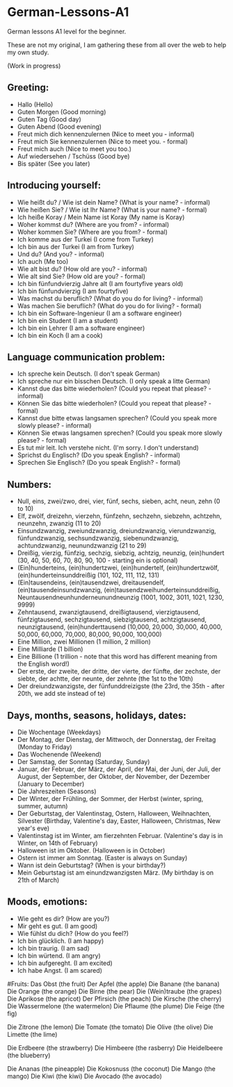 # German-Lessons-A1
German lessons A1 level for the beginner.

These are not my original, I am gathering these from all over the web to help my own study.

(Work in progress)

## Greeting:
- Hallo (Hello)
- Guten Morgen (Good morning)
- Guten Tag (Good day)
- Guten Abend (Good evening)
- Freut mich dich kennenzulernen (Nice to meet you - informal)
- Freut mich Sie kennenzulernen (Nice to meet you. - formal)
- Freut mich auch (Nice to meet you too.)
- Auf wiedersehen / Tschüss (Good bye)
- Bis später (See you later)

## Introducing yourself:
- Wie heißt du? / Wie ist dein Name? (What is your name? - informal)
- Wie heißen Sie? / Wie ist Ihr Name? (What is your name? - formal)
- Ich heiße Koray / Mein Name ist Koray (My name is Koray)
- Woher kommst du? (Where are you from? - informal)
- Woher kommen Sie? (Where are you from? - formal)
- Ich komme aus der Turkei (I come from Turkey)
- Ich bin aus der Turkei (I am from Turkey)
- Und du? (And you? - informal)
- Ich auch (Me too)
- Wie alt bist du?  (How old are you? - informal)
- Wie alt sind Sie? (How old are you? - formal)
- Ich bin fünfundvierzig Jahre alt (I am fourtyfive years old)
- Ich bin fünfundvierzig (I am fourtyfive)
- Was machst du beruflich? (What do you do for living? - informal)
- Was machen Sie beruflich? (What do you do for living? - formal)
- Ich bin ein Software-Ingenieur (I am a software engineer)
- Ich bin ein Student (I am a student)
- Ich bin ein Lehrer (I am a software engineer)
- Ich bin ein Koch (I am a cook)

## Language communication problem:
- Ich spreche kein Deutsch. (I don't speak German)
- Ich spreche nur ein bisschen Deutsch. (I only speak a litte German)
- Kannst due das bitte wiederholen? (Could you repeat that please? - informal)
- Können Sie das bitte wiederholen? (Could you repeat that please? - formal)
- Kannst due bitte etwas langsamen sprechen? (Could you speak more slowly please? - informal)
- Können Sie etwas langsamen sprechen? (Could you speak more slowly please? - formal)
- Es tut mir leit. Ich verstehe nicht. (I'm sorry. I don't understand)
- Sprichst du Englisch? (Do you speak English? - informal)
- Sprechen Sie Englisch? (Do you speak English? - formal)

## Numbers:
- Null, eins, zwei/zwo, drei, vier, fünf, sechs, sieben, acht, neun, zehn (0 to 10)
- Elf, zwölf, dreizehn, vierzehn, fünfzehn, sechzehn, siebzehn, achtzehn, neunzehn, zwanzig (11 to 20)
- Einsundzwanzig, zweiundzwanzig, dreiundzwanzig, vierundzwanzig, fünfundzwanzig, sechsundzwanzig, siebenundzwanzig, achtundzwanzig, neunundzwanzig (21 to 29)
- Dreißig, vierzig, fünfzig, sechzig, siebzig, achtzig, neunzig, (ein)hundert (30, 40, 50, 60, 70, 80, 90, 100 - starting ein is optional)
- (Ein)hunderteins, (ein)hundertzwei, (ein)hundertelf, (ein)hundertzwölf, (ein)hunderteinsunddreißig (101, 102, 111, 112, 131)
- (Ein)tausendeins, (ein)tausendzwei, dreitausendelf, (ein)tausendeinsundzwanzig, (ein)tausendzweihunderteinsunddreißig, Neuntausendneunhunderneunundneunzig (1001, 1002, 3011, 1021, 1230, 9999)
- Zehntausend, zwanzigtausend, dreißigtausend, vierzigtausend, fünfzigtausend, sechzigtausend, siebzigtausend, achtzigtausend, neunzigtausend, (ein)hunderttausend (10,000, 20,000, 30,000, 40,000, 50,000, 60,000, 70,000, 80,000, 90,000, 100,000)
- Eine Million, zwei Millionen (1 million, 2 million)
- Eine Milliarde (1 billion)
- Eine Billione (1 trillion - note that this word has different meaning from the English word!)
- Der erste, der zweite, der dritte, der vierte, der fünfte, der zechste, der siebte, der achtte, der neunte, der zehnte (the 1st to the 10th)
- Der dreiundzwanzigste, der fünfunddreizigste (the 23rd, the 35th - after 20th, we add ste instead of te)

## Days, months, seasons, holidays, dates:
- Die Wochentage (Weekdays)
- Der Montag, der Dienstag, der Mittwoch, der Donnerstag, der Freitag (Monday to Friday)
- Das Wochenende (Weekend)
- Der Samstag, der Sonntag (Saturday, Sunday)
- Januar, der Februar, der März, der April, der Mai, der Juni, der Juli, der August, der September, der Oktober, der November, der Dezember (January to December)
- Die Jahreszeiten (Seasons)
- Der Winter, der Frühling, der Sommer, der Herbst (winter, spring, summer, autumn)
- Der Geburtstag, der Valentinstag, Ostern, Halloween, Weihnachten, Silvester (Birthday, Valentine's day, Easter, Halloween, Christmas, New year's eve)
- Valentinstag ist im Winter, am fierzehnten Februar. (Valentine's day is in Winter, on 14th of February)
- Halloween ist im Oktober. (Halloween is in October)
- Ostern ist immer am Sonntag. (Easter is always on Sunday)
- Wann ist dein Geburtstag? (When is your birthday?)
- Mein Geburtstag ist am einundzwanzigsten März. (My birthday is on 21th of March)

## Moods, emotions:
- Wie geht es dir? (How are you?)
- Mir geht es gut. (I am good)
- Wie fühlst du dich? (How do you feel?)
- Ich bin glücklich. (I am happy)
- Ich bin traurig. (I am sad)
- Ich bin würtend. (I am angry)
- Ich bin aufgereght. (I am excited)
- Ich habe Angst. (I am scared)

#Fruits:
Das Obst (the fruit)
Der Apfel (the apple)
Die Banane (the banana)
Die Orange (the orange)
Die Birne (the pear)
Die (Wein)traube (the grapes)
Die Aprikose (the apricot)
Der Pfirsich (the peach)
Die Kirsche (the cherry)
Die Wassermelone (the watermelon)
Die Pflaume (the plume)
Die Feige (the fig)

Die Zitrone (the lemon)
Die Tomate (the tomato)
Die Olive (the olive)
Die Limette (the lime)

Die Erdbeere (the strawberry)
Die Himbeere (the rasberry)
Die Heidelbeere (the blueberry)

Die Ananas (the pineapple)
Die Kokosnuss (the coconut)
Die Mango (the mango)
Die Kiwi (the kiwi)
Die Avocado (the avocado)
